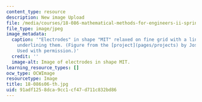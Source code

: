 ```yaml
---
content_type: resource
description: New image Upload
file: /media/courses/18-086-mathematical-methods-for-engineers-ii-spring-2006/91adf1258dca9cc1cf47d711c832bd86_18-086s06-th.jpg
file_type: image/jpeg
image_metadata:
  caption: '"Electrodes" in shape "MIT" relaxed on fine grid with a line of charge
    underlining them. (Figure from the [project](pages/projects) by Joseph Kovac.
    Used with permission.)'
  credit: ''
  image-alt: Image of electrodes in shape MIT.
learning_resource_types: []
ocw_type: OCWImage
resourcetype: Image
title: 18-086s06-th.jpg
uid: 91adf125-8dca-9cc1-cf47-d711c832bd86
---
```

